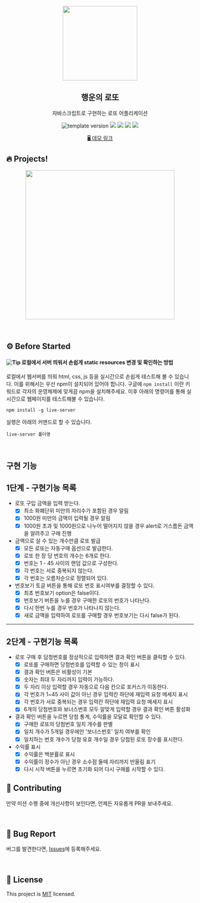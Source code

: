 <p align="middle" >
  <img width="200px;" src="./src/images/lotto_ball.png"/>
</p>
<h2 align="middle">행운의 로또</h2>
<p align="middle">자바스크립트로 구현하는 로또 어플리케이션</p>
<p align="middle">
  <img src="https://img.shields.io/badge/version-1.0.0-blue?style=flat-square" alt="template version"/>
  <img src="https://img.shields.io/badge/language-html-red.svg?style=flat-square"/>
  <img src="https://img.shields.io/badge/language-css-blue.svg?style=flat-square"/>
  <img src="https://img.shields.io/badge/language-js-yellow.svg?style=flat-square"/>
  <img src="https://img.shields.io/badge/license-MIT-brightgreen.svg?style=flat-square"/>
</p>

<p align="middle">
  <a href="https://next-step.github.io/js-lotto">🖥️ 데모 링크</a>
</p>

## 🔥 Projects!

<p align="middle">
  <img width="400" src="./src/images/lotto_ui.png">
</p>

<br>

## ⚙️ Before Started

#### <img alt="Tip" src="https://img.shields.io/static/v1.svg?label=&message=Tip&style=flat-square&color=673ab8"> 로컬에서 서버 띄워서 손쉽게 static resources 변경 및 확인하는 방법

로컬에서 웹서버를 띄워 html, css, js 등을 실시간으로 손쉽게 테스트해 볼 수 있습니다. 이를 위해서는 우선 npm이 설치되어 있어야 합니다. 구글에 `npm install` 이란 키워드로 각자의 운영체제에 맞게끔 npm을 설치해주세요. 이후 아래의 명령어를 통해 실시간으로 웹페이지를 테스트해볼 수 있습니다.

```
npm install -g live-server
```

실행은 아래의 커맨드로 할 수 있습니다.

```
live-server 폴더명
```

<br/>

## 구현 기능
## 1단계 - 구현기능 목록
- 로또 구입 금액을 입력 받는다. <br/>
  - [x] 최소 화폐단위 미만의 자리수가 포함된 경우 알림
  - [x] 1000원 미만의 금액이 입력될 경우 알림
  - [x] 1000원 초과 및 1000원으로 나누어 떨어지지 않을 경우 alert로 거스름돈 금액을 알려주고 구매 진행
- 금액으로 살 수 있는 개수만큼 로또 발급 <br/>
  - [x] 모든 로또는 자동구매 옵션으로 발급한다.
  - [x] 로또 한 장 당 번호의 개수는 6개로 한다.
  - [x] 번호는 1 - 45 사이의 랜덤 값으로 구성한다.
  - [x] 각 번호는 서로 중복되지 않는다.
  - [x] 각 번호는 오름차순으로 정렬되어 있다.
- 번호보기 토글 버튼을 통해 로또 번호 표시여부를 결정할 수 있다. <br/>
  - [x] 최초 번호보기 option은 false이다.
  - [x] 번호보기 버튼을 누를 경우 구매한 로또의 번호가 나타난다.
  - [x] 다시 한번 누를 경우 번호가 나타나지 않는다.
  - [x] 새로 금액을 입력하여 로또를 구매할 경우 번호보기는 다시 false가 된다.
<hr />

## 2단계 - 구현기능 목록
- 로또 구매 후 담청번호를 정상적으로 입력하면 결과 확인 버튼을 클릭할 수 있다.
  - [x] 로또를 구매하면 당첨번호를 입력할 수 있는 창이 표시
  - [x] 결과 확인 버튼은 비활성이 기본
  - [x] 숫자는 최대 두 자리까지 입력이 가능하다.
  - [x] 두 자리 이상 입력할 경우 자동으로 다음 칸으로 포커스가 이동한다.
  - [x] 각 번호가 1~45 사이 값이 아닌 경우 입력칸 하단에 재입력 요청 메세지 표시
  - [x] 각 번호가 서로 중복되는 경우 입력칸 하단에 재입력 요청 메세지 표시
  - [x] 6개의 당첨번호와 보너스번호 모두 알맞게 입력할 경우 결과 확인 버튼 활성화
- 결과 확인 버튼을 누르면 당첨 통계, 수익률을 모달로 확인할 수 있다.
  - [x] 구매한 로또의 당첨번호 일치 개수를 판별
  - [x] 일치 개수가 5개일 경우에만 '보너스번호' 일치 여부를 확인
  - [x] 일치하는 번호 개수가 당첨 유효 개수일 경우 당첨된 로또 장수를 표시한다.
- 수익률 표시
  - [x] 수익률은 백분률로 표시
  - [x] 수익률이 정수가 아닌 경우 소수점 둘때 자리까지 반올림 표기
  - [x] 다시 시작 버튼을 누르면 초기화 되어 다시 구매를 시작할 수 있다.
## 👏 Contributing

만약 미션 수행 중에 개선사항이 보인다면, 언제든 자유롭게 PR을 보내주세요.

<br/>

## 🐞 Bug Report

버그를 발견한다면, [Issues](https://github.com/next-step/js-lotto/issues)에 등록해주세요.

<br/>

## 📝 License

This project is [MIT](https://github.com/next-step/js-lotto/blob/main/LICENSE) licensed.

